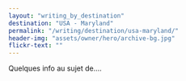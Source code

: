 ```yaml
---
layout: "writing_by_destination"
destination: "USA - Maryland"
permalink: "/writing/destination/usa-maryland/"
header-img: "assets/owner/hero/archive-bg.jpg"
flickr-text: ""
---
```


Quelques info au sujet de....
